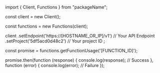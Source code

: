 import { Client, Functions } from "packageName";

const client = new Client();

const functions = new Functions(client);

client
    .setEndpoint('https://[HOSTNAME_OR_IP]/v1') // Your API Endpoint
    .setProject('5df5acd0d48c2') // Your project ID
;

const promise = functions.getFunctionUsage('[FUNCTION_ID]');

promise.then(function (response) {
    console.log(response); // Success
}, function (error) {
    console.log(error); // Failure
});